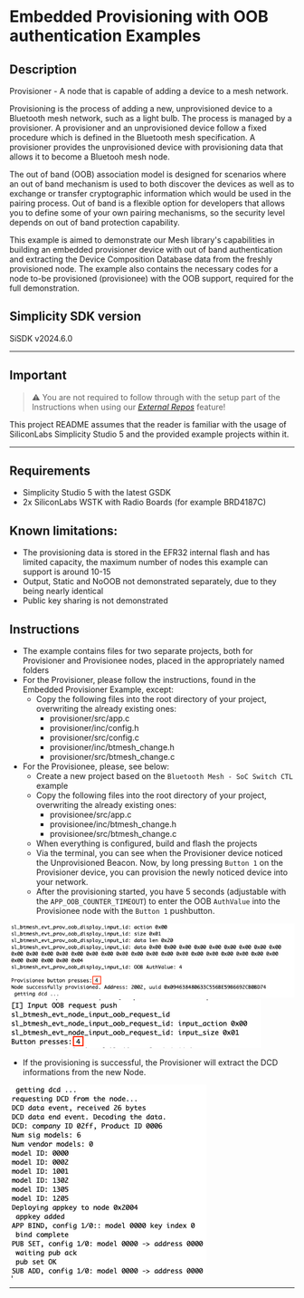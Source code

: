 # Embedded Provisioning with OOB authentication Examples

## Description ##

Provisioner - A node that is capable of adding a device to a mesh network.

Provisioning is the process of adding a new, unprovisioned device to a Bluetooth mesh network, such as a light bulb. The process is managed by a provisioner. A provisioner and an unprovisioned device follow a fixed procedure which is defined in the Bluetooth mesh specification. A provisioner provides the unprovisioned device with provisioning data that allows it to become a Bluetooh mesh node.

The out of band (OOB) association model is designed for scenarios where an out of band mechanism is used to both discover the devices as well as to exchange or transfer cryptographic information which would be used in the pairing process. Out of band is a flexible option for developers that allows you to define some of your own pairing mechanisms, so the security level depends on out of band protection capability.

This example is aimed to demonstrate our Mesh library's capabilities in building an embedded provisioner device with out of band authentication and extracting the Device Composition Database data from the freshly provisioned node. The example also contains the necessary codes for a node to-be provisioned (provisionee) with the OOB support, required for the full demonstration.

## Simplicity SDK version ##

SiSDK v2024.6.0

---

## Important

> ⚠ You are not required to follow through with the setup part of the Instructions when using our [*External Repos*](../../README.md) feature!

This project README assumes that the reader is familiar with the usage of SiliconLabs Simplicity Studio 5 and the provided example projects within it.

---

## Requirements

  - Simplicity Studio 5 with the latest GSDK
  - 2x SiliconLabs WSTK with Radio Boards (for example BRD4187C)

## Known limitations:

  - The provisioning data is stored in the EFR32 internal flash and has limited capacity, the maximum number of nodes this example can support is around 10-15 
  - Output, Static and NoOOB not demonstrated separately, due to they being nearly identical
  - Public key sharing is not demonstrated

## Instructions

  - The example contains files for two separate projects, both for Provisioner and Provisionee nodes, placed in the appropriately named folders
  - For the Provisioner, please follow the instructions, found in the Embedded Provisioner Example, except:
    - Copy the following files into the root directory of your project, overwriting the already existing ones:
      - provisioner/src/app.c
      - provisioner/inc/config.h
      - provisioner/src/config.c
      - provisioner/inc/btmesh_change.h
      - provisioner/src/btmesh_change.c
  - For the Provisionee, please, see below:
    - Create a new project based on the ```Bluetooth Mesh - SoC Switch CTL``` example
    - Copy the following files into the root directory of your project, overwriting the already existing ones:
      - provisionee/src/app.c
      - provisionee/inc/btmesh_change.h
      - provisionee/src/btmesh_change.c
    - When everything is configured, build and flash the projects
    - Via the terminal, you can see when the Provisioner device noticed the Unprovisioned Beacon. Now, by long pressing ```Button 1``` on the Provisioner device, you can provision the newly noticed device into your network.
    - After the provisioning started, you have 5 seconds (adjustable with the ```APP_OOB_COUNTER_TIMEOUT```) to enter the OOB ```AuthValue``` into the Provisionee node with the ```Button 1``` pushbutton.

  ![oob_authvalue](images/oob_authvalue.png)
  ![oob_input](images/oob_input.png)

  - If the provisioning is successful, the Provisioner will extract the DCD informations from the new Node.

  ![dcd_infos](images/dcd_infos.png)

---